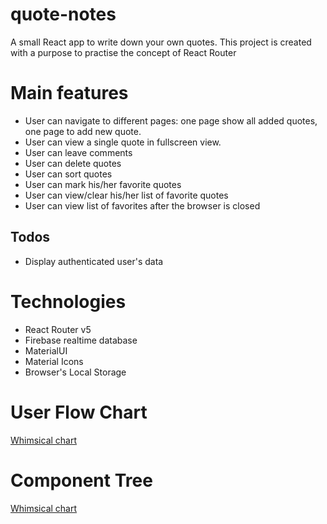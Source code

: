 # quote-notes
A small React app to write down your own quotes.
This project is created with a purpose to practise the concept of React Router

# Main features
- User can navigate to different pages: one page show all added quotes, one page to add new quote.
- User can view a single quote in fullscreen view.
- User can leave comments
- User can delete quotes
- User can sort quotes
- User can mark his/her favorite quotes
- User can view/clear his/her list of favorite quotes
- User can view list of favorites after the browser is closed
## Todos
- Display authenticated user's data

# Technologies
- React Router v5
- Firebase realtime database
- MaterialUI
- Material Icons
- Browser's Local Storage

# User Flow Chart
[Whimsical chart](https://whimsical.com/quote-notes-user-flow-W9LbSrJDURdVdGUyUZW2V2)

# Component Tree
[Whimsical chart](https://whimsical.com/quote-notes-component-tree-2Z59z5E8CdgjuwG4xFkpg5)

